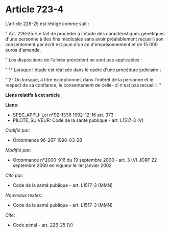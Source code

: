 # Article 723-4

L'article 226-25 est rédigé comme suit : 

" Art. 226-25.-Le fait de procéder à l'étude des caractéristiques génétiques d'une personne à des fins médicales sans avoir
préalablement recueilli son consentement par écrit est puni d'un an d'emprisonnement et de 15 000 euros d'amende. 

" Les dispositions de l'alinéa précédent ne sont pas applicables : 

" 1° Lorsque l'étude est réalisée dans le cadre d'une procédure judiciaire ; 

" 2° Ou lorsque, à titre exceptionnel, dans l'intérêt de la personne et le respect de sa confiance, le consentement de celle-
ci n'est pas recueilli. "

**Liens relatifs à cet article**

**Liens**:

  - SPEC_APPLI: Loi n°92-1336 1992-12-16 art. 373
  - PILOTE_SUIVEUR: Code de la santé publique - art. L1517-3 (V)

_Codifié par_:

  - Ordonnance 96-267 1996-03-28

_Modifié par_:

  - Ordonnance n°2000-916 du 19 septembre 2000 - art. 3 (V) JORF 22 septembre 2000 en vigueur le 1er janvier 2002

_Cité par_:

  - Code de la santé publique - art. L1517-3 (MMN)

_Nouveaux textes_:

  - Code de la santé publique - art. L1517-3 (MMN)

_Cite_:

  - Code pénal - art. 226-25 (V)
